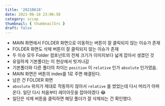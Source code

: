 ```yaml
---
title: '20210618'
date: 2021-06-18 23:06:58
category: sccap
thumbnail: { thumbnailSrc }
draft: false
---
```


- MAIN 화면에서 FOLDER 화면으로 이동하는 버튼이 잘 클릭되지 않는 이슈가 존재
- FOLDER 화면도 삭제 버튼이 잘 클릭되지 않는 이슈가 존재
- 두 이슈 모두 Folder 컴포넌트의 전체 크기가 이미지보다 넓게 잡아서 생겼던 것
- 유일하게 기본폴더는 이 현상에서 빗겨나감
- 기본폴더와 다른 폴더의 차이는 `position` 이 `relative` 인가 `absolute` 인가였음.
- MAIN 화면은 버튼의 index를 1로 주면 해결된다.
- 남은 건 FOLDER 화면
- `absolute` 위치가 제대로 작동하지 않아서 `relative` 를 썼었는데 다시 머리가 아파온다. 일단 다시 처음부터 레이아웃을 잡아야겠다 😂
- 일단은 삭제 버튼을 클릭하면 해당 폴더가 잘 삭제되는 건 확인했다.
